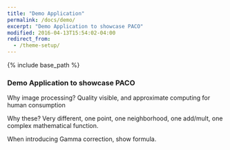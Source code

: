 ```yaml
---
title: "Demo Application"
permalink: /docs/demo/
excerpt: "Demo Application to showcase PACO"
modified: 2016-04-13T15:54:02-04:00
redirect_from:
  - /theme-setup/
---
```


{% include base_path %}

### Demo Application to showcase PACO
Why image processing? Quality visible, and approximate computing for human consumption

Why these? Very different, one point, one neighborhood, one add/mult, one complex mathematical function.

When introducing Gamma correction, show formula.
